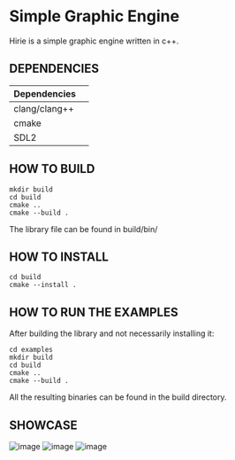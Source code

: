 # **Simple Graphic Engine**
Hirie is a simple graphic engine written in c++.
## DEPENDENCIES
|Dependencies | |
| --- | --- |
|	clang/clang++		|
|cmake|
| SDL2 |


## HOW TO BUILD

    mkdir build
    cd build
    cmake ..
    cmake --build .
The library file can be found in build/bin/
    
## HOW TO INSTALL

    cd build
    cmake --install .
## HOW TO RUN THE EXAMPLES
After building the library and not necessarily installing it:

    cd examples
    mkdir build
    cd build
    cmake ..
    cmake --build .
    
All the resulting binaries can be found in the build directory.
## SHOWCASE
![image](https://github.com/user-attachments/assets/e4848018-7cdd-403d-85b4-9ed0da7c7865)
![image](https://github.com/user-attachments/assets/0c07e149-4f19-4558-8f1e-8df3e6a8ed80)
![image](https://github.com/user-attachments/assets/34a7f056-1e03-49ae-ac36-934482311dff)
